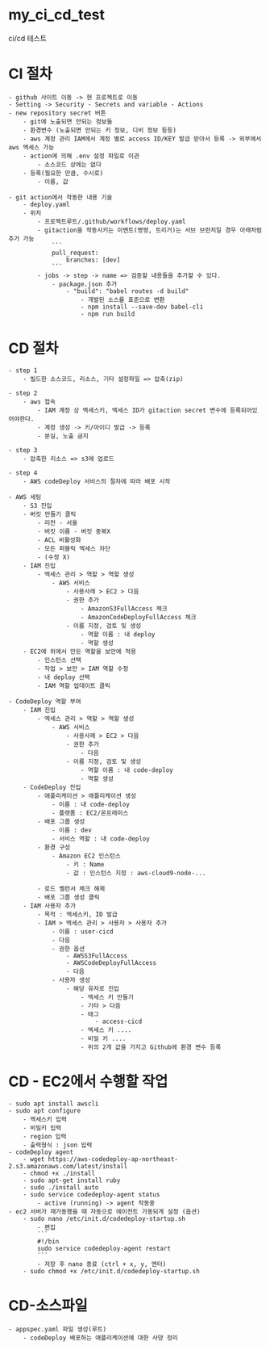 # my_ci_cd_test
ci/cd 테스트


# CI 절차
    - github 사이트 이동 -> 현 프로젝트로 이동
    - Setting -> Security - Secrets and variable - Actions
    - new repository secret 버튼
        - git에 노출되면 안되는 정보들
        - 환경변수 (노출되면 안되는 키 정보, 디비 정보 등등)
        - aws 계정 관리 IAM에서 계정 별로 access ID/KEY 발급 받아서 등록 -> 외부에서 aws 엑세스 가능
        - action에 의해 .env 설정 파일로 이관
            - 소스코드 상에는 없다
        - 등록(필요한 만큼, 수시로)
            - 이름, 값

    - git action에서 작동한 내용 기술
        - deploy.yaml
        - 위치
            - 프로젝트루트/.github/workflows/deploy.yaml
            - gitaction을 작동시키는 이벤트(명령, 트리거)는 서브 브런치일 경우 아래처럼 추가 가능
                ```
                pull_request:
                    branches: [dev]
                ```
            - jobs -> step -> name => 검증할 내용들을 추가할 수 있다.
                - package.json 추가
                    - "build": "babel routes -d build"
                        - 개발된 소스를 표준으로 변환
                        - npm install --save-dev babel-cli
                        - npm run build

# CD 절차
    - step 1
        - 빌드한 소스코드, 리소스, 기타 설정파일 => 압축(zip)
        
    - step 2
        - aws 접속
            - IAM 계정 상 엑세스키, 엑세스 ID가 gitaction secret 변수에 등록되어있어야한다.
            - 계정 생성 -> 키/아이디 발급 -> 등록
            - 분실, 노출 금지

    - step 3
        - 압축한 리소스 => s3에 업로드

    - step 4
        - AWS codeDeploy 서비스의 절차에 따라 배포 시작

    - AWS 세팅
        - S3 진입
        - 버킷 만들기 클릭
            - 리전 - 서울
            - 버킷 이름 - 버킷 중복X
            - ACL 비활성화
            - 모든 퍼블릭 엑세스 차단
            - (수정 X)
        - IAM 진입
            - 엑세스 관리 > 역할 > 역할 생성
                - AWS 서비스
                    - 사용사례 > EC2 > 다음
                    - 권한 추가 
                        - AmazonS3FullAccess 체크
                        - AmazonCodeDeployFullAccess 체크 
                    - 이름 지정, 검토 및 생성
                        - 역할 이름 : 내 deploy
                        - 역할 생성
        - EC2에 위에서 만든 역할을 보안에 적용
            - 인스턴스 선택
            - 작업 > 보안 > IAM 역할 수정
            - 내 deploy 선택
            - IAM 역할 업데이트 클릭

    - CodeDeploy 역할 부여
        - IAM 진입
            - 엑세스 관리 > 역할 > 역할 생성
                - AWS 서비스
                    - 사용사례 > EC2 > 다음
                    - 권한 추가 
                        - 다음
                    - 이름 지정, 검토 및 생성
                        - 역할 이름 : 내 code-deploy
                        - 역할 생성
        - CodeDeploy 진입
            - 애플리케이션 > 애플리케이션 생성
                - 이름 : 내 code-deploy
                - 플랫폼 : EC2/온프레미스
            - 배포 그룹 생성
                - 이름 : dev
                - 서비스 역할 : 내 code-deploy
            - 환경 구성
                - Amazon EC2 인스턴스
                    - 키 : Name
                    - 값 : 인스턴스 지정 : aws-cloud9-node-...

            - 로드 벨런서 체크 해제
            - 배포 그룹 생성 클릭
        - IAM 사용자 추가
            - 목적 : 엑세스키, ID 발급
            - IAM > 엑세스 관리 > 사용자 > 사용자 추가
                - 이름 : user-cicd
                - 다음
                - 권한 옵션
                    - AWSS3FullAccess
                    - AWSCodeDeployFullAccess
                    - 다음
                - 사용자 생성
                    - 해당 유저로 진입
                        - 엑세스 키 만들기
                        - 기타 > 다음
                        - 태그
                            - access-cicd
                        - 엑세스 키 ....
                        - 비밀 키 ....
                        - 위의 2개 값을 가지고 Github에 환경 변수 등록

# CD - EC2에서 수행할 작업
    - sudo apt install awscli
    - sudo apt configure
        - 엑세스키 입력
        - 비밀키 입력
        - region 입력
        - 출력형식 : json 입력
    - codeDeploy agent
        - wget https://aws-codedeploy-ap-northeast-2.s3.amazonaws.com/latest/install
        - chmod +x ./install
        - sudo apt-get install ruby
        - sudo ./install auto
        - sudo service codedeploy-agent status
            - active (running) -> agent 작동중
    - ec2 서버가 재가동했을 때 자동으로 에이전트 가동되게 설정 (옵션)
        - sudo nano /etc/init.d/codedeploy-startup.sh
            - 편집
            ```
            #!/bin
            sudo service codedeploy-agent restart
            ```
            - 저장 후 nano 종료 (ctrl + x, y, 엔터) 
        - sudo chmod +x /etc/init.d/codedeploy-startup.sh
        
# CD-소스파일
    - appspec.yaml 파일 생성(루트)
        - codeDeploy 배포하는 애플리케이션에 대한 사양 정리